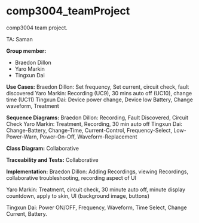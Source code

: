 # comp3004_teamProject
comp3004 team project.

TA: Saman

**Group member:**
- Braedon Dillon
- Yaro Markin
- Tingxun Dai

**Use Cases:**
Braedon Dillon: 
Set frequency, Set current, circuit check, fault discovered
Yaro Markin: 
Recording (UC9), 30 mins auto off (UC10), change time (UC11) 
Tingxun Dai:
Device power change, Device low Battery, Change waveform, Treatment

**Sequence Diagrams:**
Braedon Dillon:
Recording, Fault Discovered, Circuit Check
Yaro Markin:
Treatment, Recording, 30 min auto off
Tingxun Dai: 
Change-Battery, Change-Time, Current-Control, Frequency-Select, Low-Power-Warn, Power-On-Off, Waveform-Replacement

**Class Diagram:** Collaborative

**Traceability and Tests:** Collaborative

**Implementation:**
Braedon Dillon: 
Adding Recordings, viewing Recordings, collaborative troubleshooting, recording aspect of UI

Yaro Markin:
Treatment, circuit check, 30 minute auto off, minute display countdown, apply to skin, UI (background image, buttons)

Tingxun Dai:
Power ON/OFF, Frequency, Waveform, Time Select, Change Current, Battery.
